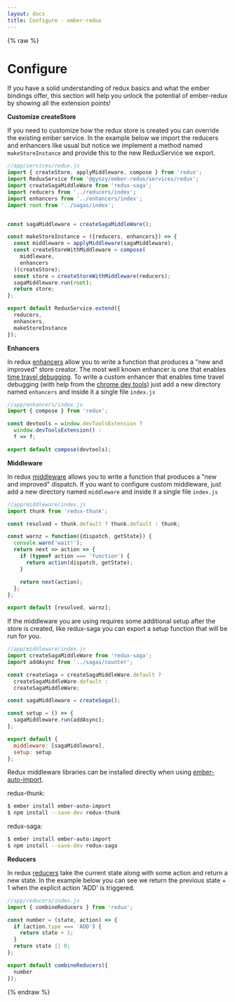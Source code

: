 ```yaml
---
layout: docs
title: Configure - ember-redux
---
```


{% raw %}

# Configure

If you have a solid understanding of redux basics and what the ember bindings offer, this section will help you unlock the potential of ember-redux by showing all the extension points!

**Customize createStore**

If you need to customize how the redux store is created you can override the existing ember service. In the example below we import the reducers and enhancers like usual but notice we implement a method named `makeStoreInstance` and provide this to the new ReduxService we export.

```js
//app/services/redux.js
import { createStore, applyMiddleware, compose } from 'redux';
import ReduxService from '@gynzy/ember-redux/services/redux';
import createSagaMiddleWare from 'redux-saga';
import reducers from '../reducers/index';
import enhancers from '../enhancers/index';
import root from '../sagas/index';


const sagaMiddleware = createSagaMiddleWare();

const makeStoreInstance = ({reducers, enhancers}) => {
  const middleware = applyMiddleware(sagaMiddleware);
  const createStoreWithMiddleware = compose(
    middleware,
    enhancers
  )(createStore);
  const store = createStoreWithMiddleware(reducers);
  sagaMiddleware.run(root);
  return store;
};

export default ReduxService.extend({
  reducers,
  enhancers,
  makeStoreInstance
});
```

**Enhancers**

In redux [enhancers][] allow you to write a function that produces a "new and improved" store creator. The most well known enhancer is one that enables [time travel debugging][]. To write a custom enhancer that enables time travel debugging (with help from the [chrome dev tools][]) just add a new directory named `enhancers` and inside it a single file `index.js`

```js
//app/enhancers/index.js
import { compose } from 'redux';

const devtools = window.devToolsExtension ?
  window.devToolsExtension() :
  f => f;

export default compose(devtools);
```

**Middleware**

In redux [middleware][] allows you to write a function that produces a "new and improved" dispatch. If you want to configure custom middleware, just add a new directory named `middleware` and inside it a single file `index.js`

```js
//app/middleware/index.js
import thunk from 'redux-thunk';

const resolved = thunk.default ? thunk.default : thunk;

const warnz = function({dispatch, getState}) {
  console.warn('wait!');
  return next => action => {
    if (typeof action === 'function') {
      return action(dispatch, getState);
    }

    return next(action);
  };
};

export default [resolved, warnz];
```

If the middleware you are using requires some additional setup after the store is created, like redux-saga you can export a setup function that will be run for you.

```js
//app/middleware/index.js
import createSagaMiddleWare from 'redux-saga';
import addAsync from '../sagas/counter';

const createSaga = createSagaMiddleWare.default ?
  createSagaMiddleWare.default :
  createSagaMiddleWare;

const sagaMiddleware = createSaga();

const setup = () => {
  sagaMiddleware.run(addAsync);
};

export default {
  middleware: [sagaMiddleware],
  setup: setup
};
```

Redux middleware libraries can be installed directly when using [ember-auto-import][].

redux-thunk:
```bash 
$ ember install ember-auto-import
$ npm install --save-dev redux-thunk 
```

redux-saga:
```bash
$ ember install ember-auto-import
$ npm install --save-dev redux-saga
```

**Reducers**

In redux [reducers][] take the current state along with some action and return a new state. In the example below you can see we return the previous state + 1 when the explicit action 'ADD' is triggered.

```js
//app/reducers/index.js
import { combineReducers } from 'redux';

const number = (state, action) => {
  if (action.type === 'ADD') {
    return state + 1;
  }
  return state || 0;
};

export default combineReducers({
  number
});
```

[chrome dev tools]: https://chrome.google.com/webstore/detail/redux-devtools/lmhkpmbekcpmknklioeibfkpmmfibljd?hl=en
[time travel debugging]: https://www.youtube.com/watch?v=xsSnOQynTHs
[enhancers]: https://github.com/reactjs/redux/blob/master/docs/Glossary.md#store-enhancer
[middleware]: https://github.com/reactjs/redux/blob/master/docs/Glossary.md#middleware
[reducers]: https://github.com/reactjs/redux/blob/master/docs/Glossary.md#reducer
[redux-thunk]: https://github.com/gaearon/redux-thunk
[ember-auto-import]: https://github.com/ef4/ember-auto-import

{% endraw %}
